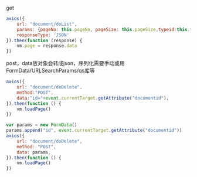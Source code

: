 get

```javascript
axios({
    url: "document/doList",
    params: {pageNo: this.pageNo, pageSize: this.pageSize,typeid:this.typeid},
    responseType: 'JSON'
}).then(function (response) {
    vm.page = response.data
})
```

post，data放对象会转成json，序列化需要手动或用FormData/URLSearchParams/qs库等

```javascript
axios({
    url: "document/doDelete",
    method:"POST",
    data:"id="+event.currentTarget.getAttribute("documentid"),
}).then(function () {
    vm.loadPage()
})
```



```javascript
var params = new FormData()
params.append("id", event.currentTarget.getAttribute("documentid"))
axios({
    url: "document/doDelete",
    method: "POST",
    data: params,
}).then(function () {
    vm.loadPage()
})
```

